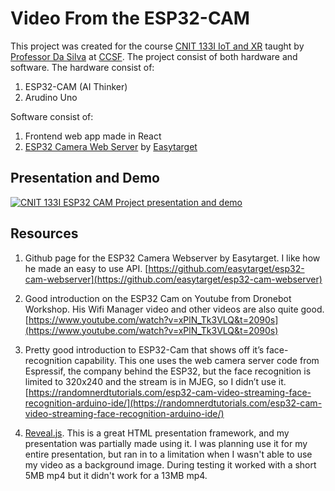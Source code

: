 # Video From the ESP32-CAM

This project was created for the course [CNIT 133I IoT and XR](https://www.coursicle.com/ccsf/courses/CNIT/133I/) taught by [Professor Da Silva](https://cdasilva.info/) at [CCSF](https://www.ccsf.edu/).  The project consist of both hardware and software.  The hardware consist of:

1. ESP32-CAM (AI Thinker)
2. Arudino Uno

Software consist of:

1. Frontend web app made in React
2. [ESP32 Camera Web Server](https://github.com/easytarget/esp32-cam-webserver) by [Easytarget](https://github.com/easytarget)

## Presentation and Demo

[![CNIT 133I ESP32 CAM Project presentation and demo](https://img.youtube.com/vi/wtY6prGZSow/0.jpg)](https://www.youtube.com/watch?v=wtY6prGZSow)

## Resources

1. Github page for the ESP32 Camera Webserver by Easytarget.  I like how he made an easy to use API. [https://github.com/easytarget/esp32-cam-webserver](https://github.com/easytarget/esp32-cam-webserver)

2. Good introduction on the ESP32 Cam on Youtube from Dronebot Workshop.  His Wifi Manager video and other videos are also quite good.  [https://www.youtube.com/watch?v=xPlN_Tk3VLQ&t=2090s](https://www.youtube.com/watch?v=xPlN_Tk3VLQ&t=2090s)

3. Pretty good introduction to ESP32-Cam that shows off it’s face-recognition capability.  This one uses the web camera server code from Espressif, the company behind the ESP32, but the face recognition is limited to 320x240 and the stream is in MJEG, so I didn’t use it.[https://randomnerdtutorials.com/esp32-cam-video-streaming-face-recognition-arduino-ide/](https://randomnerdtutorials.com/esp32-cam-video-streaming-face-recognition-arduino-ide/)

4. [Reveal.js](https://revealjs.com/).  This is a great HTML presentation framework, and my presentation was partially made using it.  I was planning use it for my entire presentation, but ran in to a limitation when I wasn't able to use my video as a background image.  During testing it worked with a short 5MB mp4 but it didn't work for a 13MB mp4.
